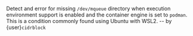 Detect and error for missing `/dev/mqueue` directory when
execution environment support is enabled and the container
engine is set to `podman`. This is a condition commonly
found using Ubuntu with WSL2.
-- by {user}`cidrblock`
